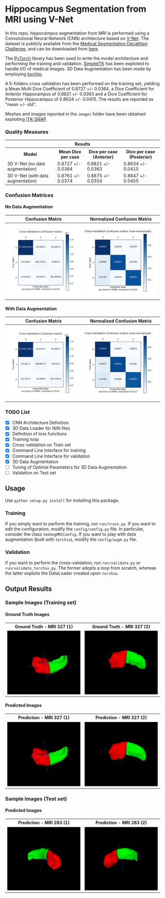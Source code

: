 # Hippocampus Segmentation from MRI using V-Net
In this repo, hippocampus segmentation from MRI is performed 
using a Convolutional Neural Network (CNN) architecture based on
[V-Net](https://arxiv.org/abs/1606.04797).
The dataset is publicly available from the 
[Medical Segmentation Decathlon Challenge](http://medicaldecathlon.com/),
and can be downloaded from 
[here](https://drive.google.com/drive/folders/1HqEgzS8BV2c7xYNrZdEAnrHk7osJJ--2).

The [PyTorch](https://pytorch.org/) library has been used to write the model architecture 
and performing the training and validation. 
[SimpleITK](https://simpleitk.org/) has been exploited to handle I/O of medical images. 
3D Data Augmentation has been made by employing [torchio](https://arxiv.org/abs/2003.04696).

A 5-folders cross validation has been performed on the training set, yielding a 
Mean Multi Dice Coefficient of 0.8727 +/- 0.0364, a Dice Coefficient for 
Anterior Hippocampus of 0.8821 +/- 0.0363 and a Dice Coefficient for 
Posterior Hippocampus of 0.8634 +/- 0.0415.
The results are reported as "mean +/- std". 

Meshes and images reported in the ```images``` folder have been obtained exploiting 
[ITK-SNAP](http://www.itksnap.org/).

### Quality Measures
<table>
<tr>
<th colspan="4">Results</th>
</tr>
<tr>
<th> Model </th>
<th> Mean Dice per case </th>
<th> Dice per case (Anterior) </th>
<th> Dice per case (Posterior) </th>
</tr>
<tr>
<td>3D V-Net (no data augmentation)</td>
<td>0.8727 +/- 0.0364</td>
<td>0.8821 +/- 0.0363</td>
<td>0.8634 +/- 0.0415</td>
</tr>
<tr>
<td>3D V-Net (with data augmentation)</td>
<td> 0.8761 +/- 0.0374 </td>
<td> 0.8875 +/- 0.0354 </td>
<td> 0.8647 +/- 0.0455 </td>
</tr>
</table>

### Confusion Matrices
#### No Data Augmentation
<table>
<tr>
<th>Confusion Matrix </th>
<th>Normalized Confusion Matrix</th>
</tr>
<tr>
<th>
<img src="images/conf_matrix_no_norm_no_augm_torchio.png" alt="Confusion Matrix (Cross-validation)" width="400"/>
</th>
<th>
<img src="images/conf_matrix_normalized_row_no_augm_torchio.png" alt="Normalized Confusion Matrix (Cross-validation)" width="400"/>
</th>
<tr>
</table>

#### With Data Augmentation
<table>
<tr>
<th>Confusion Matrix </th>
<th>Normalized Confusion Matrix</th>
</tr>
<tr>
<th>
<img src="images/conf_matrix_no_norm_augm.png" alt="Confusion Matrix (Cross-validation)" width="400"/>
</th>
<th>
<img src="images/conf_matrix_normalized_row_augm.png" alt="Normalized Confusion Matrix (Cross-validation)" width="400"/>
</th>
<tr>
</table>


### TODO List
- [x] CNN Architecture Definition
- [x] 3D Data Loader for Nifti files
- [x] Definition of loss functions
- [x] Training loop
- [x] Cross-validation on Train set
- [x] Command Line Interface for training 
- [x] Command Line Interface for validation 
- [x] 3D Data Augmentation 
- [ ] Tuning of Optimal Parameters for 3D Data Augmentation
- [ ] Validation on Test set

## Usage
Use ```python setup.py install``` for installing this package.

### Training
If you simply want to perform the training, run ```run/train.py```.
If you want to edit the configuration, modify the ```config/config.py``` file. In particular, consider the class ```SemSegMRIConfig```. 
If you want to play with data augmentation (built with ```torchio```), modify the ```config/augm.py``` file.

### Validation
If you want to perform the cross-validation, run ```run/validate.py``` or ```run/validate_torchio.py```. 
The former adopts a loop from scratch, whereas the latter exploits the DataLoader created upon ```torchio```. 

## Output Results
### Sample Images (Training set)
#### Ground Truth Images
<table>
<tr>
<th>Ground Truth - MRI 327 (1)</th>
<th>Ground Truth - MRI 327 (2)</th>
</tr>
<tr>
<td><img src="images/327_gt_01.png" alt="Ground Truth - MRI 327 (1)" width="250"/></td>
<td><img src="images/327_gt_02.png" alt="Ground Truth - MRI 327 (2)" width="250"/></td>
</tr>
</table>

#### Predicted Images
<table>
<tr>
<th>Prediction   - MRI 327 (1)</th>
<th>Prediction   - MRI 327 (2)</th>
</tr>
<tr>
<td><img src="images/327_pred_01.png" alt="Prediction   - MRI 327 (1)" width="250"/></td>
<td><img src="images/327_pred_02.png" alt="Prediction   - MRI 327 (2)" width="250"/></td>
</tr>
</table>

### Sample Images (Test set)
#### Predicted Images
<table>
<tr>
<th>Prediction   - MRI 283 (1)</th>
<th>Prediction   - MRI 283 (2)</th>
</tr>
<tr>
<td><img src="images/283_pred_01.png" alt="Prediction   - MRI 283 (1)" width="250"/></td>
<td><img src="images/283_pred_02.png" alt="Prediction   - MRI 283 (2)" width="250"/></td>
</tr>
</table>